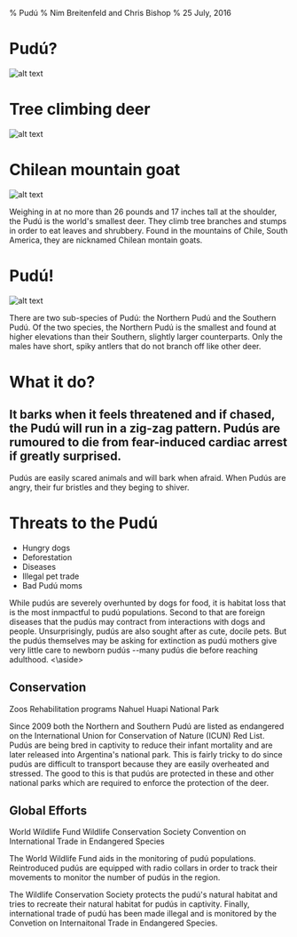 % Pudú
% Nim Breitenfeld and Chris Bishop
% 25 July, 2016

# Pudú?

![alt text](https://s-media-cache-ak0.pinimg.com/736x/23/46/6b/23466b31ce7213f8c6fa65049d568349.jpg "PudúFawn") 

# Tree climbing deer
![alt text](https://en.wikipedia.org/wiki/Pud%C3%BA#/media/File:Southern_Pudú,_Edinburgh_Zoo.jpg "PudúAdult")

# Chilean mountain goat
![alt text](http://40.media.tumblr.com/30f5f5446c35f6d37882503626ba97da/tumblr_ngajkkrauW1sqmphzo5_540.jpg"PudúGif")

<aside class="notes">
Weighing in at no more than 26 pounds and 17 inches tall at the shoulder, the Pudú is the world's smallest deer. They climb tree branches and stumps in order to eat leaves and shrubbery. Found in the mountains of Chile, South America, they are nicknamed Chilean montain goats. 
</aside>

# Pudú!
![alt text](http://40.media.tumblr.com/30f5f5446c35f6d37882503626ba97da/tumblr_ngajkkrauW1sqmphzo5_540.jpg"Male")

<aside class="notes">
There are two sub-species of Pudú: the Northern Pudú and the Southern Pudú. Of the two species, the Northern Pudú is the smallest and found at higher elevations than their Southern, slightly larger counterparts. Only the males have short, spiky antlers that do not branch off like other deer.
</aside>

# What it do?

<section id="my-slide" class="slide level1" data-audio-src="audio/1.0.ogg">
  <h2>
   It barks when it feels threatened and if chased, the Pudú will run in a zig-zag pattern. Pudús are rumoured to die from fear-induced cardiac arrest if greatly surprised.
  </h2>
</section>

<aside class="notes">
Pudús are easily scared animals and will bark when afraid. When Pudús are angry, their fur bristles and they beging to shiver. 
</aside>

# Threats to the Pudú

* Hungry dogs
* Deforestation
* Diseases
* Illegal pet trade
* Bad Pudú moms


<aside class="notes">
While pudús are severely overhunted by dogs for food, it is habitat loss that is the most inmpactful to pudú populations. Second to that are foreign diseases that the pudús may contract from interactions with dogs and people. Unsurprisingly, pudús are also sought after as cute, docile pets. But the pudús themselves may be asking for extinction as pudú mothers give very little care to newborn pudús --many pudús die before reaching adulthood.
<\aside>

# Conservation

Zoos
Rehabilitation programs
Nahuel Huapi National Park

<aside class="notes">
Since 2009 both the Northern and Southern Pudú are listed as endangered on the International Union for Conservation of Nature (ICUN) Red List. Pudús are being bred in captivity to reduce their infant mortality and are later released into Argentina's national park. This is fairly tricky to do since pudús are difficult to transport because they are easily overheated and stressed. The good to this is that pudús are protected in these and other national parks which are required to enforce the protection of the deer. 
</aside>

# Global Efforts

World Wildlife Fund
Wildlife Conservation Society
Convention on International Trade in Endangered Species

<aside clas="notes">
The World Wildlife Fund aids in the monitoring of pudú populations. Reintroduced pudús are equipped with radio collars in order to track their movements to monitor the number of pudús in the region.

The Wildlife Conservation Society protects the pudú's natural habitat and tries to recreate their natural habitat for pudús in captivity.  Finally, international trade of pudú has been made illegal and is monitored by the Convetion on Internaitonal Trade in Endangered Species.
</aside>

